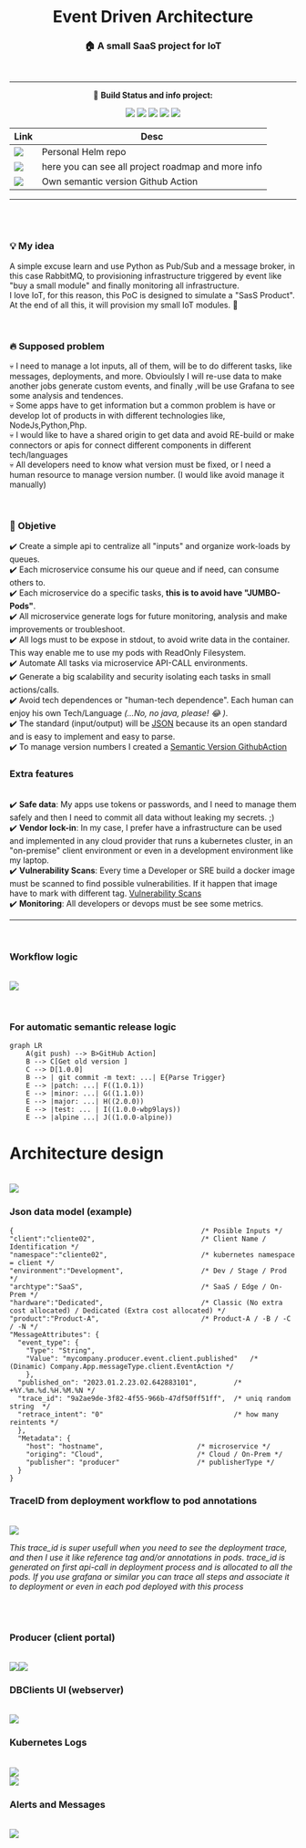 <div align="center">

# Event Driven Architecture

### 🏠 A small SaaS project for IoT

<br>
<hr>

    
:rocket:  <b> Build Status and info project:
<p></b>



![](https://github.com/jpradoar/event-driven-architecture/actions/workflows/producer-ci.yaml/badge.svg) 
![](https://github.com/jpradoar/event-driven-architecture/actions/workflows/consumer-ci.yaml/badge.svg)
![](https://github.com/jpradoar/event-driven-architecture/actions/workflows/dbwriter-ci.yaml/badge.svg) 
![](https://github.com/jpradoar/event-driven-architecture/actions/workflows/webserver-ci.yaml/badge.svg) 
![](https://github.com/jpradoar/event-driven-architecture/actions/workflows/k8s-event-exporter-ci.yaml/badge.svg) 
</p>
    
|Link | Desc |
|---|---|
| <a href="https://jpradoar.github.io/helm-chart/" target="_blank">![](https://custom-icon-badges.demolab.com/badge/Helm_charts-blue.svg?logo=Helm)</a>  |Personal Helm repo   |
|<a href="https://github.com/users/jpradoar/projects/2/views/1" target="_blank">![](https://custom-icon-badges.demolab.com/badge/Kanban_project-blue.svg?logo=book)</a>   |here you can see all project roadmap and more info  |
|<a href="https://github.com/jpradoar/ga-semanticversion" target="_blank">![](https://custom-icon-badges.demolab.com/badge/Semangit_Version-blue.svg?logo=tag)</a>   |Own semantic version Github Action  |


</div>

<b></b>   
    



<hr><br><br>


### :bulb: My idea
A simple excuse learn and use Python as Pub/Sub and a message broker, in this case RabbitMQ,  to provisioning infrastructure triggered by event like "buy a small module" and finally monitoring all infrastructure. <br>
I love IoT, for this reason, this PoC is designed to simulate a  "SasS Product". <br>
At the end of all this, it will provision my small IoT modules. :space_invader: <br>

<br>

### :fire: Supposed problem
💀 I need to manage a lot inputs, all of them, will be to do different tasks, like messages, deployments, and more.  Obvioulsly I will re-use data to make another jobs generate custom events, and finally ,will be use Grafana to see some analysis and tendences.
<br>💀 Some apps have to get information but a common problem is have or develop lot of products in with different technologies like,  NodeJs,Python,Php.
<br>💀 I would like to have a shared origin to get data and avoid RE-build or make connectors or apis for connect different components in different tech/languages
<br>💀 All developers need to know what version must be fixed, or I need a human resource to manage version number.  (I would like avoid manage it manually)

<br>

### :checkered_flag: Objetive
:heavy_check_mark: Create a simple api to centralize all "inputs" and organize work-loads by queues. 
<br>:heavy_check_mark: Each microservice consume his our queue and if need, can consume others to. 
<br>:heavy_check_mark: Each microservice do a specific tasks, <b>this is to avoid have "JUMBO-Pods"</b>.
<br>:heavy_check_mark: All microservice generate logs for future monitoring, analysis and make improvements or troubleshoot.
<br>:heavy_check_mark: All logs must to be expose in stdout, to avoid write data in the container. This way enable me to use my pods with ReadOnly Filesystem.
<br>:heavy_check_mark: Automate All tasks via microservice API-CALL environments.
<br>:heavy_check_mark: Generate a big scalability and security isolating each tasks in small actions/calls.
<br>:heavy_check_mark: Avoid tech dependences or "human-tech dependence". Each human can enjoy his own Tech/Language  *(...No, no java, please!  :joy: )*.
<br>:heavy_check_mark: The standard (input/output) will be  [JSON](https://www.json.org/json-en.html) because its an open standard and is easy to implement and easy to parse.
<br>:heavy_check_mark: To manage version numbers I created a [Semantic Version GithubAction](https://github.com/marketplace/actions/genericsemanticversion)  


### Extra features 
<br>:heavy_check_mark: <b>Safe data</b>:  My apps use tokens or passwords, and I need to manage them safely and then I need to commit all data without leaking my secrets.   ;) 
<br>:heavy_check_mark: <b>Vendor lock-in</b>: In my case, I prefer have a infrastructure can be used and implemented in any cloud provider that runs a kubernetes cluster, in an "on-premise" client environment or even in a development environment like my laptop.
<br>:heavy_check_mark: <b>Vulnerability Scans</b>: Every time a Developer or SRE build a docker image must be scanned to find possible vulnerabilities. If it happen that image have to mark with different tag. [Vulnerability Scans](vuln_scans/) 
<br>:heavy_check_mark: <b>Monitoring</b>: All developers or devops must be see some metrics.
<br><hr><br>


### Workflow logic
<br><img src="img/github-event-driven-architecture-workflow.png">

<br>

### For automatic semantic release logic
```mermaid
graph LR
    A(git push) --> B>GitHub Action]
    B --> C[Get old version ]
    C --> D[1.0.0]
    B --> | git commit -m text: ...| E{Parse Trigger}
    E --> |patch: ...| F((1.0.1))
    E --> |minor: ...| G((1.1.0))
    E --> |major: ...| H((2.0.0))
    E --> |test: ... | I((1.0.0-wbp9lays))
    E --> |alpine ...| J((1.0.0-alpine))

```


# Architecture design
<br>
<img src="img/event-driven-architecture.jpg">

<br>

### Json data model (example)
    {                                              /* Posible Inputs */ 
    "client":"cliente02",                          /* Client Name / Identification */ 
    "namespace":"cliente02",                       /* kubernetes namespace = client */
    "environment":"Development",                   /* Dev / Stage / Prod */
    "archtype":"SaaS",                             /* SaaS / Edge / On-Prem */
    "hardware":"Dedicated",                        /* Classic (No extra cost allocated) / Dedicated (Extra cost allocated) */
    "product":"Product-A",                         /* Product-A / -B / -C / -N */ 
    "MessageAttributes": { 
      "event_type": { 
        "Type": "String",     
        "Value": "mycompany.producer.event.client.published"   /* (Dinamic) Company.App.messageType.client.EventAction */
        }, 
      "published_on": "2023.01.2.23.02.642883101",         /* +%Y.%m.%d.%H.%M.%N */ 
      "trace_id": "9a2ae9de-3f82-4f55-966b-47df50ff51ff",  /* uniq random string  */
      "retrace_intent": "0"                                /* how many reintents */
      }, 
      "Metadata": { 
        "host": "hostname",                       /* microservice */
        "origing": "Cloud",                       /* Cloud / On-Prem */
        "publisher": "producer"                   /* publisherType */
      } 
    } 

### TraceID from deployment workflow to pod annotations
<br>
<img src="img/client-pod-trace_id.png"> 

_This trace_id is super usefull when you need to see the deployment trace, and then I use it like reference tag and/or annotations in pods.
trace_id is generated on first api-call in deployment process and is allocated to all the pods. If you use grafana or similar you can trace all steps and associate it to deployment or even in each pod deployed with this process_


<br><br>

### Producer (client portal)
<br>
<img src="img/producer.png"><img src="img/producer-2.png">
<br>

### DBClients UI (webserver)
<br>
<img src="img/webserver.png">
<br>

### Kubernetes Logs
<br>
<img src="img/consumer-logs.png">
<br>
<img src="img/full-log.png">
<br>

### Alerts and Messages
<br>
<img src="img/slack-build-msg.png">
<br>
